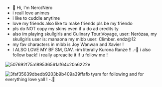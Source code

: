 - 👋 Hi, I’m Nero/Néro
- i reall love animes 
- i like to cuddle anytime
- love my friends also like to make friends pls be my friendo
- pls do NOT copy my skins even if u do ad credits ty
- also im playing skullgirls and Culinary Tour:Voyage, user: Nerózaa, my skullgirls user is: manaona  my mlbb user: Climber. endz@12 
- my fav characters in mlbb is Joy Wanwan and Xavier !
- I ALSO LOVE MY BF SM, DAV.
-im literally Kurona Ranze !! .-🦈
i also follow back! i really apreacite it if u follow me !

![507692f75a189536561af64c20a6222e](https://github.com/user-attachments/assets/3ddd63d9-3096-458d-8a64-70f6c4d587bb)  





![3faf35639dbedb9203b9b409a39ffafb](https://github.com/user-attachments/assets/67dac541-870d-413a-833a-3363e46e7359) tysm for following and for everything love yall ! -.🦈
